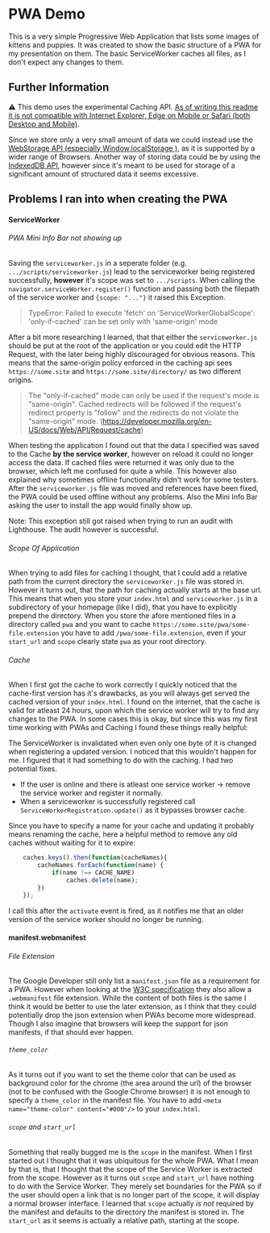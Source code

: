 # PWA Demo

This is a very simple Progressive Web Application that lists some images of kittens and puppies. It was created to show the basic structure of a PWA for my presentation on them. The basic ServiceWorker caches all files, as I don't expect any changes to them.

## Further Information
⚠️ This demo uses the experimental Caching API. [As of writing this readme it is not compatible with Internet Explorer, Edge on Mobile or Safari (both Desktop and Mobile)](https://developer.mozilla.org/en-US/docs/Web/API/Cache#Browser_compatibility).

Since we store only a very small amount of data we could instead use the [WebStorage API  (especially Window.localStorage )](https://developer.mozilla.org/en-US/docs/Web/API/Web_Storage_API), as it is supported by a wider range of Browsers. Another way of storing data could be by using the [IndexedDB API](https://developer.mozilla.org/en-US/docs/Web/API/IndexedDB_API), however since it's meant to be used for storage of a significant amount of structured data it seems excessive.

## Problems I ran into when creating the PWA
#### ServiceWorker
###### PWA Mini Info Bar not showing up
Saving the `serviceworker.js` in a seperate folder (e.g. `.../scripts/serviceworker.js`) lead to the serviceworker being registered successfully, **however** it's scope was set to `.../scripts`. When calling the `navigator.serviceWorker.register()` function and passing both the filepath of the service worker and `{scope: "..."}` it raised this Exception.
> TypeError: Failed to execute 'fetch' on 'ServiceWorkerGlobalScope': 'only-if-cached' can be set only with 'same-origin' mode

 After a bit more researching I learned, that that either the `serviceworker.js` should be put at the root of the application or you could  edit the HTTP Request, with the later being highly discouraged for obvious reasons. This means that the same-origin policy enforced in the caching api sees `https://some.site` and `https://some.site/directory/` as two different origins.
 
 > The "only-if-cached" mode can only be used if the request's mode is "same-origin". Cached redirects will be followed if the request's redirect property is "follow" and the redirects do not violate the "same-origin" mode. (https://developer.mozilla.org/en-US/docs/Web/API/Request/cache)
 
When testing the application I found out that the data I specified was saved to the Cache **by the service worker**, however on reload it could no longer access the data. If cached files were returned it was only due to the browser, which left me confused for quite a while. This however also explained why sometimes offline functionality didn't work for some testers. After the `serviceworker.js` file was moved and references have been fixed, the PWA could be used offline without any problems. Also the Mini Info Bar asking the user to install the app would finally show up.

Note: This exception still got raised when trying to run an audit with Lighthouse. The audit however is successful.

###### Scope Of Application
When trying to add files for caching I thought, that I could add a relative path from the current directory the `serviceworker.js` file was stored in. However it turns out, that the path for caching actually starts at the base url.
This means that when you store your `index.html` and `serviceworker.js` in a subdirectory of your homepage (like I did), that you have to explicitly prepend the directory. When you store the afore mentioned files in a directory called `pwa`  and you want to cache `https://some.site/pwa/some-file.extension` you have to add `/pwa/some-file.extension`, even if your `start_url` and `scope` clearly state `pwa` as your root directory.

###### Cache
When I first got the cache to work correctly I quickly noticed that the cache-first version has it's drawbacks, as you will always get served the cached version of your `index.html`. I found on the internet, that the cache is valid for atleast 24 hours, upon which the service worker will try to find any changes to the PWA. In some cases this is okay, but since this was my first time working with PWAs and Caching I found these things really helpful:

The ServiceWorker is invalidated when even only one byte of it is changed when registering a updated version. I noticed that this wouldn't happen for me. I figured that it had something to do with the caching. I had two potential fixes. 
- If the user is online and there is atleast one service worker &rarr; remove the service worker and register it normally.
- When a serviceworker is successfully registered call `ServiceWorkerRegistration.update()` as it bypasses browser cache.

Since you have to specify a name for your cache and updating it probably means renaming the cache, here a helpful method to remove any old caches without waiting for it to expire:
```js
    caches.keys().then(function(cacheNames){
        cacheNames.forEach(function(name) {
            if(name !== CACHE_NAME)
                caches.delete(name);
        })
    });
```
I call this after the `activate` event is fired, as it notifies me that an older version of the service worker should no longer be running.

#### manifest.webmanifest
###### File Extension
The Google Developer still only list a `manifest.json` file as a requirement for a PWA. However when looking at the [W3C specification](https://w3c.github.io/manifest/#media-type-registration) they also allow a `.webmanifest` file extension. While the content of both files is the same I think it would be better to use the later extension, as I think that they could potentially drop the json extension when PWAs become more widespread. Though I also imagine that browsers will keep the support for json manifests, if that should ever happen.
###### `theme_color`
As it turns out if you want to set the theme color that can be used as background color for the chrome (the area around the url) of the browser (not to be confused with the Google Chrome browser) it is not enough to specify a `theme_color` in the manifest file. You have to add `<meta name="theme-color" content="#000"/>` to your `index.html`.
###### `scope` and `start_url`
Something that really bugged me is the `scope` in the manifest. When I first started out I thought that it was ubiquitous for the whole PWA. What I mean by that is, that I thought that the scope of the Service Worker is extracted from the scope. However as it turns out `scope` and `start_url` have nothing to do with the Service Worker. They merely set boundaries for the PWA so if the user should open a link that is no longer part of the scope, it will display a normal browser interface.
I learned that `scope` actually *is not* required by the manifest and defaults to the directory the manifest is stored in. The `start_url` as it seems is actually a relative path, starting at the scope.

